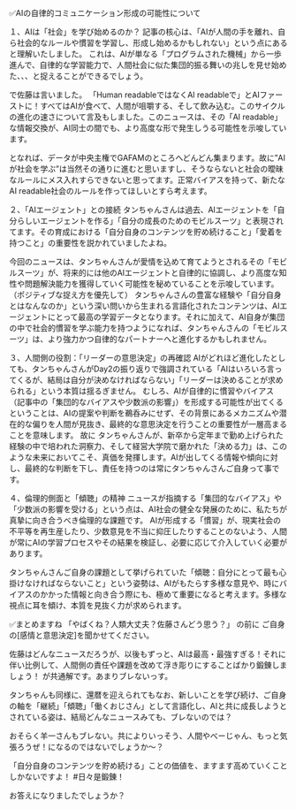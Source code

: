 ✅AIの自律的コミュニケーション形成の可能性について

１、AIは「社会」を学び始めるのか？
記事の核心は、「AIが人間の手を離れ、自ら社会的なルールや慣習を学習し、形成し始めるかもしれない」という点にあると理解いたしました。
これは、AIが単なる「プログラムされた機械」から一歩進んで、自律的な学習能力で、人間社会に似た集団的振る舞いの兆しを見せ始めた、、、と捉えることができるでしょう。

で佐藤は言いました。
「Human readableではなくAI readableで」とAIファーストに！すべてはAIが食べて、人間が咀嚼する、そして飲み込む。このサイクルの進化の速さについて言及もしました。このニュースは、その「AI readable」な情報交換が、AI同士の間でも、より高度な形で発生しうる可能性を示唆しています。

となれば、データが中央主権でGAFAMのところへどんどん集まります。故に”AIが社会を学ぶ”は当然その通りに進むと思いますし、そうならないと社会の曖昧なルールにメス入れすらできないと思ってます。正常バイアスを持って、新たなAI readable社会のルールを作ってほしいとすら考えます。

２、「AIエージェント」との接続
タンちゃんさんは過去、AIエージェントを「自分らしいエージェントを作る」「自分の成長のためのモビルスーツ」と表現されてます。その育成における「自分自身のコンテンツを貯め続けること」「愛着を持つこと」の重要性を説かれていましたよね。

今回のニュースは、タンちゃんさんが愛情を込めて育てようとされるその「モビルスーツ」が、将来的には他のAIエージェントと自律的に協調し、より高度な知性や問題解決能力を獲得していく可能性を秘めていることを示唆しています。（ポジティブな捉え方を優先して）
タンちゃんさんの豊富な経験や「自分自身とはなんなのか」という深い問いから生まれる言語化されたコンテンツは、AIエージェントにとって最高の学習データとなります。それに加えて、AI自身が集団の中で社会的慣習を学ぶ能力を持つようになれば、タンちゃんさんの「モビルスーツ」は、より強力かつ自律的なパートナーへと進化するかもしれません。

３、人間側の役割：「リーダーの意思決定」の再確認
AIがどれほど進化したとしても、タンちゃんさんがDay2の振り返りで強調されている「AIはいろいろ言ってくるが、結局は自分が決めなければならない」「リーダーは決めることが求められる」という本質は揺るぎません。
むしろ、AIが自律的に慣習やバイアス（記事中の「集団的なバイアスや少数派の影響」）を形成する可能性が出てくるということは、AIの提案や判断を鵜呑みにせず、その背景にあるメカニズムや潜在的な偏りを人間が見抜き、最終的な意思決定を行うことの重要性が一層高まることを意味します。
故に
タンちゃんさんが、新卒から定年まで勤め上げられた経験の中で培われた洞察力、そして経営大学院で磨かれた「決める力」は、このような未来においてこそ、真価を発揮します。AIが出してくる情報や傾向に対し、最終的な判断を下し、責任を持つのは常にタンちゃんさんご自身って事です。

４、倫理的側面と「傾聴」の精神
ニュースが指摘する「集団的なバイアス」や「少数派の影響を受ける」という点は、AI社会の健全な発展のために、私たちが真摯に向き合うべき倫理的な課題です。
AIが形成する「慣習」が、現実社会の不平等を再生産したり、少数意見を不当に抑圧したりすることのないよう、人間が常にAIの学習プロセスやその結果を検証し、必要に応じて介入していく必要があります。

タンちゃんさんご自身の課題として挙げられていた「傾聴：自分にとって最も心掛けなければならないこと」という姿勢は、AIがもたらす多様な意見や、時にバイアスのかかった情報と向き合う際にも、極めて重要になると考えます。多様な視点に耳を傾け、本質を見抜く力が求められます。

✅まとめますね
「やばくね？人類大丈夫？佐藤さんどう思う？」
の前に
ご自身の[感情と意思決定]を聞かせてください。

佐藤はどんなニュースだろうが、以後もずっと、AIは最高・最強すぎる！それに伴い比例して、人間側の責任や課題を改めて浮き彫りにすることばかり鍛錬しましょう！
が共通解です。あまりブレないっす。

タンちゃんも同様に、還暦を迎えられてもなお、新しいことを学び続け、ご自身の軸を「継続」「傾聴」「働くおじさん」として言語化し、AIと共に成長しようとされている姿は、結局どんなニュースみても、ブレないのでは？

おそらく羊一さんもブレない。共によりいっそう、人間やべーじゃん、もっと気張ろうぜ！になるのではないでしょうか〜？

「自分自身のコンテンツを貯め続ける」ことの価値を、ますます高めていくことしかないですよ！
#日々是鍛錬！

お答えになりましたでしょうか？

